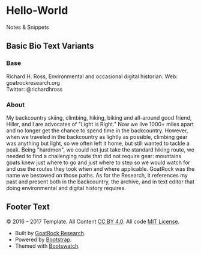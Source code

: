 # Hello-World
Notes &amp; Snippets

## Basic Bio Text Variants

### Base

Richard H. Ross, Environmental and occasional digital historian.
Web: goatrockresearch.org	
Twitter: @richardhross

### About

My backcountry skiing, climbing, hiking, biking and all-around good friend, Hiller, and I are advocates of "Light is Right." Now we live 1000+ miles apart and no longer get the chance to spend time in the backcountry. However, when we traveled in the backcountry as lightly as possible, climbing gear was anything but light, so we often left it home, but still wanted to tackle a peak. Being "hardmen", we could not just take the standard hiking route, we needed to find a challenging route that did not require gear: mountains goats knew just where to go and just where to step so we would watch for and use the routes they took when and where applicable. GoatRock was the name we bestowed on those paths. As for the Research, it references my past and present both in the backcountry, the archive, and in text editor that doing environmental and digital history requires.

## Footer Text

<p>&copy; 2016 &#8211; 2017 Template. All Content <a href="http://creativecommons.org/licenses/by-nc-sa/4.0/" rel="license">CC BY 4.0</a>. All code <a href="https://opensource.org/licenses/MIT" rel="license"><span class="initialism">MIT</span> License</a>.</p>

<ul class="list-inline">
  <li>Built by <a href="http://goatrockresearch.org/" rel="nofollow">GoatRock Research</a>.</li>
  <li>Powered by <a href="https://getbootstrap.com/" rel="nofollow">Bootstrap</a>.</li>
  <li>Themed with <a href="https://bootswatch.com/" rel="nofollow">Bootswatch</a>.</li>
</ul>
